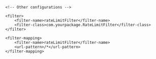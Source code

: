 <web-app xmlns="http://xmlns.jcp.org/xml/ns/javaee"
         xmlns:xsi="http://www.w3.org/2001/XMLSchema-instance"
         xsi:schemaLocation="http://xmlns.jcp.org/xml/ns/javaee 
                             http://xmlns.jcp.org/xml/ns/javaee/web-app_3_1.xsd"
         version="3.1">
         
    <!-- Other configurations -->

    <filter>
        <filter-name>rateLimitFilter</filter-name>
        <filter-class>com.yourpackage.RateLimitFilter</filter-class>
    </filter>
    
    <filter-mapping>
        <filter-name>rateLimitFilter</filter-name>
        <url-pattern>/*</url-pattern>
    </filter-mapping>

</web-app>